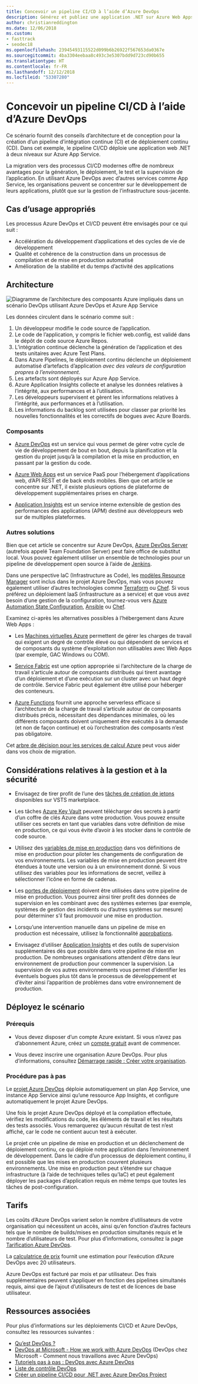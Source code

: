 ```yaml
---
title: Concevoir un pipeline CI/CD à l’aide d’Azure DevOps
description: Générez et publiez une application .NET sur Azure Web Apps à l’aide d’Azure DevOps.
author: christianreddington
ms.date: 12/06/2018
ms.custom:
- fasttrack
- seodec18
ms.openlocfilehash: 23945493115522d099b6b26922f567653da0367e
ms.sourcegitcommit: 4ba3304eebaa8c493c3e5307bdd9d723cd90b655
ms.translationtype: HT
ms.contentlocale: fr-FR
ms.lasthandoff: 12/12/2018
ms.locfileid: "53307280"
---
```

# <a name="design-a-cicd-pipeline-using-azure-devops"></a>Concevoir un pipeline CI/CD à l’aide d’Azure DevOps

Ce scénario fournit des conseils d’architecture et de conception pour la création d’un pipeline d’intégration continue (CI) et de déploiement continu (CD).  Dans cet exemple, le pipeline CI/CD déploie une application web .NET à deux niveaux sur Azure App Service.

La migration vers des processus CI/CD modernes offre de nombreux avantages pour la génération, le déploiement, le test et la supervision de l’application. En utilisant Azure DevOps avec d’autres services comme App Service, les organisations peuvent se concentrer sur le développement de leurs applications, plutôt que sur la gestion de l’infrastructure sous-jacente.

## <a name="relevant-use-cases"></a>Cas d’usage appropriés

Les processus Azure DevOps et CI/CD peuvent être envisagés pour ce qui suit :

- Accélération du développement d’applications et des cycles de vie de développement
- Qualité et cohérence de la construction dans un processus de compilation et de mise en production automatisé
- Amélioration de la stabilité et du temps d’activité des applications

## <a name="architecture"></a>Architecture

![Diagramme de l’architecture des composants Azure impliqués dans un scénario DevOps utilisant Azure DevOps et Azure App Service][architecture]

Les données circulent dans le scénario comme suit :

1. Un développeur modifie le code source de l’application.
2. Le code de l’application, y compris le fichier web.config, est validé dans le dépôt de code source Azure Repos.
3. L’intégration continue déclenche la génération de l’application et des tests unitaires avec Azure Test Plans.
4. Dans Azure Pipelines, le déploiement continu déclenche un déploiement automatisé d’artefacts d’application *avec des valeurs de configuration propres à l’environnement*.
5. Les artefacts sont déployés sur Azure App Service.
6. Azure Application Insights collecte et analyse les données relatives à l’intégrité, aux performances et à l’utilisation.
7. Les développeurs supervisent et gèrent les informations relatives à l’intégrité, aux performances et à l’utilisation.
8. Les informations du backlog sont utilisées pour classer par priorité les nouvelles fonctionnalités et les correctifs de bogues avec Azure Boards.

### <a name="components"></a>Composants

- [Azure DevOps][vsts] est un service qui vous permet de gérer votre cycle de vie de développement de bout en bout, depuis la planification et la gestion du projet jusqu’à la compilation et la mise en production, en passant par la gestion du code.

- [Azure Web Apps][web-apps] est un service PaaS pour l’hébergement d’applications web, d’API REST et de back ends mobiles. Bien que cet article se concentre sur .NET, il existe plusieurs options de plateforme de développement supplémentaires prises en charge.

- [Application Insights][application-insights] est un service interne extensible de gestion des performances des applications (APM) destiné aux développeurs web sur de multiples plateformes.

### <a name="alternatives"></a>Autres solutions

Bien que cet article se concentre sur Azure DevOps, [Azure DevOps Server][azure-devops-server] (autrefois appelé Team Foundation Server) peut faire office de substitut local. Vous pouvez également utiliser un ensemble de technologies pour un pipeline de développement open source à l’aide de [Jenkins][jenkins-on-azure].

Dans une perspective IaC (Infrastructure as Code), les [modèles Resource Manager][arm-templates] sont inclus dans le projet Azure DevOps, mais vous pouvez également utiliser d’autres technologies comme [Terraform][terraform] ou [Chef][chef]. Si vous préférez un déploiement IaaS (infrastructure as a service) et que vous avez besoin d’une gestion de la configuration, tournez-vous vers [Azure Automation State Configuration][desired-state-configuration], [Ansible][ansible] ou [Chef][chef].

Examinez ci-après les alternatives possibles à l’hébergement dans Azure Web Apps :

- Les [Machines virtuelles Azure][compare-vm-hosting] permettent de gérer les charges de travail qui exigent un degré de contrôle élevé ou qui dépendent de services et de composants du système d’exploitation non utilisables avec Web Apps (par exemple, GAC Windows ou COM).

- [Service Fabric][service-fabric] est une option appropriée si l’architecture de la charge de travail s’articule autour de composants distribués qui tirent avantage d’un déploiement et d’une exécution sur un cluster avec un haut degré de contrôle. Service Fabric peut également être utilisé pour héberger des conteneurs.

- [Azure Functions][azure-functions] fournit une approche serverless efficace si l’architecture de la charge de travail s’articule autour de composants distribués précis, nécessitant des dépendances minimales, où les différents composants doivent uniquement être exécutés à la demande (et non de façon continue) et où l’orchestration des composants n’est pas obligatoire.

Cet [arbre de décision pour les services de calcul Azure](/azure/architecture/guide/technology-choices/compute-decision-tree) peut vous aider dans vos choix de migration.

## <a name="management-and-security-considerations"></a>Considérations relatives à la gestion et à la sécurité

- Envisagez de tirer profit de l’une des [tâches de création de jetons][vsts-tokenization] disponibles sur VSTS marketplace.

- Les tâches [Azure Key Vault][download-keyvault-secrets] peuvent télécharger des secrets à partir d’un coffre de clés Azure dans votre production. Vous pouvez ensuite utiliser ces secrets en tant que variables dans votre définition de mise en production, ce qui vous évite d’avoir à les stocker dans le contrôle de code source.

- Utilisez des [variables de mise en production][vsts-release-variables] dans vos définitions de mise en production pour piloter les changements de configuration de vos environnements. Les variables de mise en production peuvent être étendues à toute une version ou à un environnement donné. Si vous utilisez des variables pour les informations de secret, veillez à sélectionner l’icône en forme de cadenas.

- Les [portes de déploiement][vsts-deployment-gates] doivent être utilisées dans votre pipeline de mise en production. Vous pourrez ainsi tirer profit des données de supervision en les combinant avec des systèmes externes (par exemple, systèmes de gestion des incidents ou d’autres systèmes sur mesure) pour déterminer s’il faut promouvoir une mise en production.

- Lorsqu’une intervention manuelle dans un pipeline de mise en production est nécessaire, utilisez la fonctionnalité [approbations][vsts-approvals].

- Envisagez d’utiliser [Application Insights][application-insights] et des outils de supervision supplémentaires dès que possible dans votre pipeline de mise en production. De nombreuses organisations attendent d’être dans leur environnement de production pour commencer la supervision. La supervision de vos autres environnements vous permet d’identifier les éventuels bogues plus tôt dans le processus de développement et d’éviter ainsi l’apparition de problèmes dans votre environnement de production.

## <a name="deploy-the-scenario"></a>Déployez le scénario

### <a name="prerequisites"></a>Prérequis

- Vous devez disposer d’un compte Azure existant. Si vous n’avez pas d’abonnement Azure, créez un [compte gratuit][azure-free-account] avant de commencer.

- Vous devez inscrire une organisation Azure DevOps. Pour plus d’informations, consultez [Démarrage rapide : Créer votre organisation][vsts-account-create].

### <a name="walk-through"></a>Procédure pas à pas

Le [projet Azure DevOps](/azure/devops-project/azure-devops-project-github) déploie automatiquement un plan App Service, une instance App Service ainsi qu’une ressource App Insights, et configure automatiquement le projet Azure DevOps.

Une fois le projet Azure DevOps déployé et la compilation effectuée, vérifiez les modifications du code, les éléments de travail et les résultats des tests associés. Vous remarquerez qu’aucun résultat de test n’est affiché, car le code ne contient aucun test à exécuter.

Le projet crée un pipeline de mise en production et un déclenchement de déploiement continu, ce qui déploie notre application dans l’environnement de développement. Dans le cadre d’un processus de déploiement continu, il est possible que les mises en production couvrent plusieurs environnements. Une mise en production peut s’étendre sur chaque infrastructure (à l’aide de techniques telles qu’IaC) et peut également déployer les packages d’application requis en même temps que toutes les tâches de post-configuration.

## <a name="pricing"></a>Tarifs

Les coûts d’Azure DevOps varient selon le nombre d’utilisateurs de votre organisation qui nécessitent un accès, ainsi qu’en fonction d’autres facteurs tels que le nombre de builds/mises en production simultanés requis et le nombre d’utilisateurs de test. Pour plus d’informations, consultez la page [Tarification Azure DevOps][vsts-pricing-page].

La [calculatrice de prix][vsts-pricing-calculator] fournit une estimation pour l’exécution d’Azure DevOps avec 20 utilisateurs.

Azure DevOps est facturé par mois et par utilisateur. Des frais supplémentaires peuvent s’appliquer en fonction des pipelines simultanés requis, ainsi que de l’ajout d’utilisateurs de test et de licences de base utilisateur.

## <a name="related-resources"></a>Ressources associées

Pour plus d’informations sur les déploiements CI/CD et Azure DevOps, consultez les ressources suivantes :

- [Qu’est DevOps ?][devops-whatis]
- [DevOps at Microsoft - How we work with Azure DevOps][devops-microsoft] (DevOps chez Microsoft - Comment nous travaillons avec Azure DevOps)
- [Tutoriels pas à pas : DevOps avec Azure DevOps][devops-with-vsts]
- [Liste de contrôle DevOps][devops-checklist]
- [Créer un pipeline CI/CD pour .NET avec Azure DevOps Project][devops-project-create]

<!-- links -->

[ansible]: /azure/ansible/
[application-insights]: /azure/application-insights/app-insights-overview
[app-service-reference-architecture]: ../../reference-architectures/app-service-web-app/basic-web-app.md
[azure-free-account]: https://azure.microsoft.com/free/?WT.mc_id=A261C142F
[arm-templates]: /azure/azure-resource-manager/resource-group-overview#template-deployment
[architecture]: ./media/architecture-devops-dotnet-webapp.svg
[chef]: /azure/chef/
[design-patterns-availability]: /azure/architecture/patterns/category/availability
[design-patterns-resiliency]: /azure/architecture/patterns/category/resiliency
[design-patterns-scalability]: /azure/architecture/patterns/category/performance-scalability
[design-patterns-security]: /azure/architecture/patterns/category/security
[desired-state-configuration]: /azure/automation/automation-dsc-overview
[devops-microsoft]: /azure/devops/devops-at-microsoft/
[devops-with-vsts]: https://almvm.azurewebsites.net/labs/vsts/
[devops-checklist]: /azure/architecture/checklist/dev-ops
[application-insights]: https://azure.microsoft.com/services/application-insights/
[cloud-based-load-testing]: https://visualstudio.microsoft.com/team-services/cloud-load-testing/
[cloud-based-load-testing-on-premises]: /vsts/test/load-test/clt-with-private-machines?view=vsts
[jenkins-on-azure]: /azure/jenkins/
[devops-whatis]: /azure/devops/what-is-devops
[download-keyvault-secrets]: /vsts/pipelines/tasks/deploy/azure-key-vault?view=vsts
[resource-groups]: /azure/azure-resource-manager/resource-group-overview
[resiliency-app-service]: /azure/architecture/checklist/resiliency-per-service#app-service
[vsts]: /vsts/?view=vsts#pivot=services
[continuous-integration]: /azure/devops/what-is-continuous-integration
[continuous-delivery]: /azure/devops/what-is-continuous-delivery
[web-apps]: /azure/app-service/app-service-web-overview
[vsts-account-create]: /azure/devops/organizations/accounts/create-organization-msa-or-work-student?view=vsts
[vsts-approvals]: /vsts/pipelines/release/approvals/approvals?view=vsts
[devops-project]: https://portal.azure.com/?feature.customportal=false#create/Microsoft.AzureProject
[vsts-deployment-gates]: /vsts/pipelines/release/approvals/gates?view=vsts
[vsts-pricing-calculator]: https://azure.com/e/498aa024454445a8a352e75724f900b1
[vsts-pricing-page]: https://azure.microsoft.com/pricing/details/visual-studio-team-services/
[vsts-release-variables]: /vsts/pipelines/release/variables?view=vsts&tabs=batch
[vsts-tokenization]: https://marketplace.visualstudio.com/search?term=token&target=VSTS&category=All%20categories&sortBy=Relevance
[azure-key-vault]: /azure/key-vault/key-vault-overview
[infra-as-code]: https://blogs.msdn.microsoft.com/mvpawardprogram/2018/02/13/infrastructure-as-code/
[azure-devops-server]: https://visualstudio.microsoft.com/tfs/
[infra-as-code]: https://blogs.msdn.microsoft.com/mvpawardprogram/2018/02/13/infrastructure-as-code/
[service-fabric]: /azure/service-fabric/
[azure-functions]: /azure/azure-functions/
[azure-containers]: https://azure.microsoft.com/overview/containers/
[compare-vm-hosting]: /azure/app-service/choose-web-site-cloud-service-vm
[app-insights-cd-monitoring]: /azure/application-insights/app-insights-vsts-continuous-monitoring
[azure-region-pair-bcdr]: /azure/best-practices-availability-paired-regions
[devops-project-create]: /azure/devops-project/azure-devops-project-aspnet-core
[terraform]: /azure/terraform/
